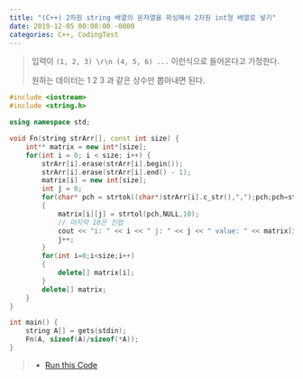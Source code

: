 ```yaml
---
title: "(C++) 2차원 string 배열의 문자열을 파싱해서 2차원 int형 배열로 넣기"
date: 2019-12-05 00:00:00 -0000
categories: C++, CodingTest
---
```


> 입력이 `(1, 2, 3) \r\n (4, 5, 6) ...` 이런식으로 들어온다고 가정한다.
>
> 원하는 데이터는 1 2 3 과 같은 상수만 뽑아내면 된다.

```cpp
#include <iostream>
#include <string.h>

using namespace std;

void Fn(string strArr[], const int size) {
    int** matrix = new int*[size];
    for(int i = 0; i < size; i++) {
        strArr[i].erase(strArr[i].begin());
        strArr[i].erase(strArr[i].end() - 1);
        matrix[i] = new int[size];
        int j = 0;
        for(char* pch = strtok((char*)strArr[i].c_str(),",");pch;pch=strtok(NULL,","))
        {
            matrix[i][j] = strtol(pch,NULL,10);
            // 마지막 10은 진법
            cout << "i: " << i << " j: " << j << " value: " << matrix[i][j] << endl;
            j++;
        }
        for(int i=0;i<size;i++)
        {
            delete[] matrix[i];
        }
        delete[] matrix;
    }
}

int main() {
    string A[] = gets(stdin);
    Fn(A, sizeof(A)/sizeof(*A));
}
```

> * [Run this Code](https://ideone.com/AMhK71)